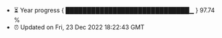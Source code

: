 - ⏳ Year progress { █████████████████████████████▁ } 97.74 %
- ⏰ Updated on Fri, 23 Dec 2022 18:22:43 GMT

